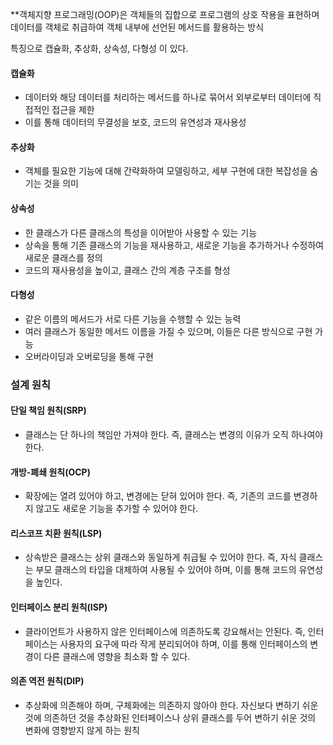 **객체지향 프로그래밍(OOP)은 객체들의 집합으로 프로그램의 상호 작용을 표현하며 데이터를 객체로 취급하여 객체 내부에 선언된 메서드를 활용하는 방식

특징으로 캡슐화, 추상화, 상속성, 다형성 이 있다.

#### 캡슐화
 - 데이터와 해당 데이터를 처리하는 메서드를 하나로 묶어서 외부로부터 데이터에 직접적인 접근을 제한
 - 이를 통해 데이터의 무결성을 보호, 코드의 유연성과 재사용성
#### 추상화
- 객체를 필요한 기능에 대해 간략화하여 모델링하고, 세부 구현에 대한 복잡성을 숨기는 것을 의미
#### 상속성
- 한 클래스가 다른 클래스의 특성을 이어받아 사용할 수 있는 기능
- 상속을 통해 기존 클래스의 기능을 재사용하고, 새로운 기능을 추가하거나 수정하여 새로운 클래스를 정의
- 코드의 재사용성을 높이고, 클래스 간의 계층 구조를 형성
#### 다형성
- 같은 이름의 메서드가 서로 다른 기능을 수행할 수 있는 능력
- 여러 클래스가 동일한 메서드 이름을 가질 수 있으며, 이들은 다른 방식으로 구현 가능
- 오버라이딩과 오버로딩을 통해 구현

### 설계 원칙

#### 단일 책임 원칙(SRP)
- 클래스는 단 하나의 책임만 가져야 한다. 즉, 클래스는 변경의 이유가 오직 하나여야 한다.
#### 개방-폐쇄 원칙(OCP)
 - 확장에는 열려 있어야 하고, 변경에는 닫혀 있어야 한다. 즉, 기존의 코드를 변경하지 않고도 새로운 기능을 추가할 수 있어야 한다.
#### 리스코프 치환 원칙(LSP)
- 상속받은 클래스는 상위 클래스와 동일하게 취급될 수 있어야 한다. 즉, 자식 클래스는 부모 클래스의 타입을 대체하여 사용될 수 있어야 하며, 이를 통해 코드의 유연성을 높인다.
#### 인터페이스 분리 원칙(ISP)
- 클라이언트가 사용하지 않은 인터페이스에 의존하도록 강요해서는 안된다. 즉, 인터페이스는 사용자의 요구에 따라 작게 분리되어야 하며, 이를 통해 인터페이스의 변경이 다른 클래스에 영향을 최소화 할 수 있다.
#### 의존 역전 원칙(DIP)
- 추상화에 의존해야 하며, 구체화에는 의존하지 않아야 한다. 자신보다 변하기 쉬운 것에 의존하던 것을 추상화된 인터페이스나 상위 클래스를 두어 변하기 쉬운 것의 변화에 영향받지 않게 하는 원칙